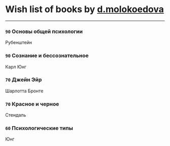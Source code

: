 # Wish list of books by [d.molokoedova](http://vk.com/id152183909)
---

### `90` Основы общей психологии
Рубенштейн

### `90` Сознание и бессознательное
Карл Юнг

### `70` Джейн Эйр
Шарлотта Бронте

### `70` Красное и черное
Стендаль

### `60` Психологические типы
Юнг

